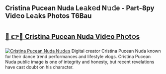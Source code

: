 ## Cristina Pucean Nuda Le𝚊k𝚎d N𝚞𝚍e - Part-8py Vid𝚎o Le𝚊ks Photos T6Bau

# <h2><a href="http://fbdi8bx.evod.top/?m=Cristina+Pucean+Nuda">🔗 👉🔴 Cristina Pucean Nuda Vid𝚎o Ph𝚘t𝚘s</a></h2>

[![Cristina Pucean Nuda N𝚞d𝚎s](https://i.imgur.com/8V9OHl7.gif)](http://fbdi8bx.evod.top/?m=Cristina+Pucean+Nuda)
Digital creator Cristina Pucean Nuda known for their dance trend performances and lifestyle vlogs. Cristina Pucean Nuda public image is one of integrity and honesty, but recent revelations have cast doubt on his character. 
